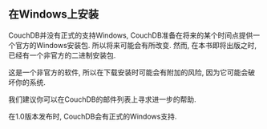 ## 在Windows上安装 ##

CouchDB并没有正式的支持Windows, CouchDB准备在将来的某个时间点提供一个官方的Windows安装包. 所以将来可能会有所改变. 然而, 在本书即将出版之时, 已经有一个非官方的二进制安装包.

这是一个非官方的软件, 所以在下载安装时可能会有附加的风险, 因为它可能会破坏你的系统. 

我们建议你可以在CouchDB的邮件列表上寻求进一步的帮助.

在1.0版本发布时, CouchDB会有正式的Windows支持.
